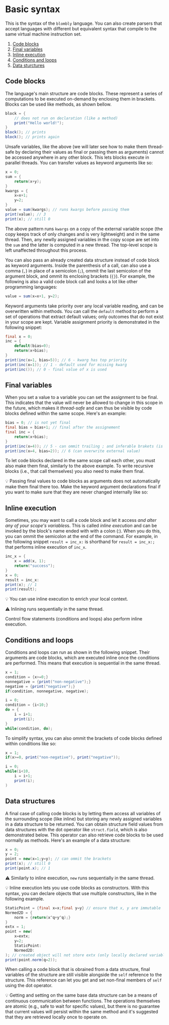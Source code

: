 # Basic syntax

This is the syntax of the `blombly` language. You can also create parsers
that accept languages with different but equivalent syntax that compile to 
the same virtual machine instruction set.

1. [Code blocks](#code-blocks)
2. [Final variables](#final-variables)
3. [Inline execution](#inline-execution)
4. [Conditions and loops](#conditions-and-loops)
5. [Data sturctures](#data-structures)

## Code blocks
 
The language's main structure are code blocks. These represent a series of computations
to be executed on-demand by enclosing them in brackets. Blocks can be used like methods, 
as shown bellow.

```java
block = { 
    // does not run on declaration (like a method)
    print("Hello world!");
}
block(); // prints
block(); // prints again
```

Unsafe variables, like the above (we will later see how to make them thread-safe by
declaring their values as final or passing them as arguments)
cannot be accessed anywhere in any other block. This lets blocks execute in parallel
threads. You can transfer values as keyword arguments like so:

```java
x = 0;
sum = {
    return(x+y);
}
kwargs = {
    x=x+1;
    y=2;
}
value = sum(kwargs); // runs kwargs before passing them
print(value); // 3
print(x); // still 0
```

The above pattern runs `kwargs` on a copy of the external variable scope
(the copy keeps track of only changes and is very lightweight) and in
the same thread.
Then, any newlly assigned variables in the copy scope are set into the
`sum` and the latter is computed in a new thread.
The top-level scope is left unaffected throughout this process.

You can also pass an already created data structure instead of code block 
as keyword arguments. Inside the parenthesis of a call,
can also use a comma (`,`) in place of a semicolon
(`;`), ommit the last semicolon of the argument block,
and ommit its enclosing brackets (`{}`). For example, the following is also a valid
code block call and looks a lot like other programming languages:

```java
value = sum(x=x+1, y=2);
```

Keyword arguments take priority over any local variable reading,
and can be overwritten within methods. You can call the `default`
method to perform a set of operations that extract default values;
only outcomes that do not exist in your scope are kept.
Variable assignment priority is demonstrated in the following snippet:

```java
final x = 0;
inc = {
    default(bias=0);
    return(x+bias);
}
print(inc(x=1, bias=5)); // 6 - kwarg has top priority
print(inc(x=1)); // 1 - default used for missing kwarg
print(inc()); // 0 - final value of x is used
```


## Final variables

When you set a value to a variable you can set the assignment to be final.
This indicates that the value will never be allowed to change in this scope
in the future, which makes it *thread-safe* and can thus be visible by code
blocks defined within the same scope. Here's an example:

```java
bias = 0; // is not yet final
final bias = bias+1; // final after the assignement
final inc = {
    return(x+bias);
}
print(inc(x=4)); // 5 - can ommit trailing ; and inferable brakets (is equivalent to print(inc({x=4;}));)
print(inc(x=4, bias=2)); // 6 (can overwrite external value)
```

To let code blocks declared in the same scope call each other, 
you must also make them final, similarly to the above example. 
To write recursive blocks (i.e., that call themselves) you also 
need to make them final.

:bulb: Passing final values to code blocks as arguments does not
automatically make them final there too. Make the keyword argument 
declarations final if you want to make sure that they are never
changed internally like so:

## Inline execution

Sometimes, you may want to call a code block and let it
access *and alter any of your scope's variables*s. 
This is called *inline execution* and can be invoked by
the block's name ended with with a colon (:). When you do this,
you can ommit the semicolon at the end of the command.
For example, in the following snippet `result = inc_x:` 
is shorthand for `result = inc_x:;` that performs
inline execution of `inc_x`.

```java
inc_x = {
    x = add(x, 1);
    return("success");
} 
x = 0;
result = inc_x:
print(x); // 1
print(result);
```

:bulb: You can use inline execution to enrich your local context.

:warning: Inlining runs sequentially in the same thread.

Control flow statements (conditions and loops) also perform inline execution.

## Conditions and loops

Conditions and loops can run as shown in the following snippet. Their arguments
are code blocks, which are executed inline once the conditions are performed. This
means that execution is sequential in the same thread.

```java
x = 1;
condition = {x>=0;}
nonnegative = {print("non-negative");}
negative = {print("negative");}
if(condition, nonnegative, negative);

i = 0;
condition = {i<10;}
do = {
    i = i+1;
    print(i);
}
while(condition, do);
```

To simplify syntax, you can also ommit the brackets of code blocks defined within
conditions like so:

```java
x = 1;
if(x>=0, print("non-negative"), print("negative"));

i = 0;
while(i<10,
    i = i+1;
    print(i);
)

```

## Data structures

A final case of calling code blocks is by letting them
access all variables of the surrounding scope (like
inline) but storing any newly assigned variables in a data structure
to be returned. You can obtain structure field values from data
structures with the dot operator like `struct.field`, 
which is also demonstrated below. This operator can also retrieve code
blocks to be used normally as methods. Here's an example of a data
structure:

```java
x = 0;
y = 2;
point = new(x=1;y=y); // can ommit the brackets
print(x); // still 0
print(point.x); // 1
```

:warning: Similarly to inline execution, `new` runs sequentially in the same thread.

:bulb: Inline execution lets you use code blocks as constructors. With this syntax,
you can declare objects that use multiple constructors, like in the following example.

```java
StaticPoint = {final x=x;final y=y} // ensure that x, y are immutable
Normed2D = {
    norm = {return(x^q+y^q);}
}
extx = 1;
point = new(
    x=extx;
    y=2;
    StaticPoint:
    Normed2D:
); // created object will not store extx (only locally declared variables are kept)
print(point.norm(q=2));
```

When calling a code block that is obrained from a data structure,
final variables of the structure are still visible alongside the
`self` reference to the structure. This reference can let you
get and set non-final members of `self` using the dot operator.

:bulb: Getting and setting on the same base data structure can be
a means of continuous communication between functions. The operations
themselves are atomic (e.g., safe to wait for specific values),
but there is no guarantee that current values will persist within the
same method and it's suggested that they are retrieved locally once
to operate on.